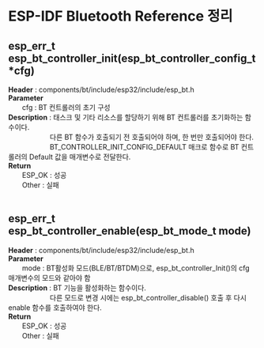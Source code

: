 # ESP-IDF Bluetooth Reference 정리

## esp_err_t esp_bt_controller_init(esp_bt_controller_config_t *cfg)
<b>Header</b> : components/bt/include/esp32/include/esp_bt.h
<br>
<b>Parameter</b>
<br>
　　cfg : BT 컨트롤러의 초기 구성
<br>
<b>Description</b> : 태스크 및 기타 리소스를 할당하기 위해 BT 컨트롤러를 초기화하는 함수이다.
<br>
　　　　　　다른 BT 함수가 호출되기 전 호출되어야 하며, 한 번만 호출되어야 한다. 
      <br>
　　　　　　BT_CONTROLLER_INIT_CONFIG_DEFAULT 매크로 함수로 BT 컨트롤러의 Default 값을 매개변수로 전달한다.
<br>
<b>Return</b>
<br>
　　ESP_OK : 성공
<br>
　　Other : 실패
<br>
<br>

## esp_err_t esp_bt_controller_enable(esp_bt_mode_t mode)
<b>Header</b> : components/bt/include/esp32/include/esp_bt.h
<br>
<b>Parameter</b>
<br>
　　mode : BT활성화 모드(BLE/BT/BTDM)으로, esp_bt_controller_Init()의 cfg 매개변수의 모드와 같아야 함
<br>
<b>Description</b> : BT 기능을 활성화하는 함수이다.
<br>
　　　　　　다른 모드로 변경 시에는 esp_bt_controller_disable() 호출 후 다시 enable 함수를 호출하여야 한다.
<br>
<b>Return</b>
<br>
　　ESP_OK : 성공
<br>
　　Other : 실패
<br>
<br>
